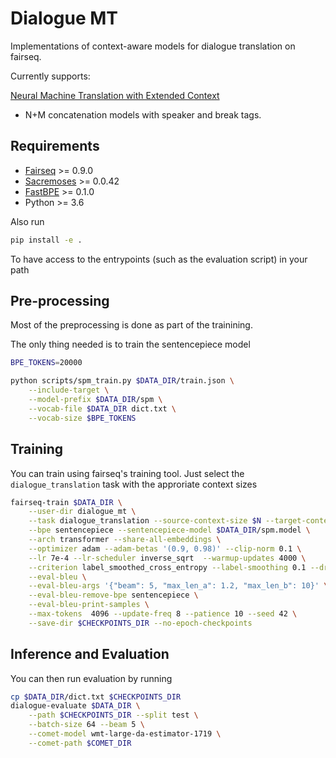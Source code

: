 # Dialogue MT

Implementations of context-aware models for dialogue translation on fairseq.

Currently supports:

<a href="https://arxiv.org/pdf/1708.05943.pdf"> Neural Machine Translation with Extended Context</a>

* N+M concatenation models with speaker and break tags.

## Requirements 

* [Fairseq](https://github.com/pytorch/fairseq) >= 0.9.0
* [Sacremoses](https://github.com/alvations/sacremoses) >= 0.0.42
* [FastBPE](https://github.com/glample/fastBPE) >= 0.1.0
* Python >= 3.6

Also run 

```bash
pip install -e .
```

To have access to the entrypoints (such as the evaluation script) in your path

## Pre-processing

Most of the preprocessing is done as part of the trainining.

The only thing needed is to train the sentencepiece model

```bash
BPE_TOKENS=20000

python scripts/spm_train.py $DATA_DIR/train.json \
    --include-target \
    --model-prefix $DATA_DIR/spm \
    --vocab-file $DATA_DIR dict.txt \
    --vocab-size $BPE_TOKENS
```

## Training

You can train using fairseq's training tool. Just select the `dialogue_translation` task with the approriate context sizes

```bash
fairseq-train $DATA_DIR \
    --user-dir dialogue_mt \
    --task dialogue_translation --source-context-size $N --target-context-size $M \
    --bpe sentencepiece --sentencepiece-model $DATA_DIR/spm.model \
    --arch transformer --share-all-embeddings \
    --optimizer adam --adam-betas '(0.9, 0.98)' --clip-norm 0.1 \
    --lr 7e-4 --lr-scheduler inverse_sqrt  --warmup-updates 4000 \
    --criterion label_smoothed_cross_entropy --label-smoothing 0.1 --dropout 0.3 --weight-decay 0.0001 \
    --eval-bleu \
    --eval-bleu-args '{"beam": 5, "max_len_a": 1.2, "max_len_b": 10}' \
    --eval-bleu-remove-bpe sentencepiece \
    --eval-bleu-print-samples \
    --max-tokens  4096 --update-freq 8 --patience 10 --seed 42 \
    --save-dir $CHECKPOINTS_DIR --no-epoch-checkpoints
```

## Inference and Evaluation

You can then run evaluation by running

```bash
cp $DATA_DIR/dict.txt $CHECKPOINTS_DIR
dialogue-evaluate $DATA_DIR \
    --path $CHECKPOINTS_DIR --split test \
    --batch-size 64 --beam 5 \
    --comet-model wmt-large-da-estimator-1719 \
    --comet-path $COMET_DIR 
```